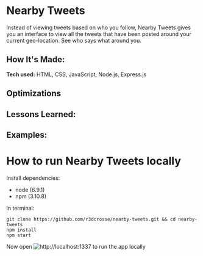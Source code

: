 # Nearby Tweets
Instead of viewing tweets based on who you follow, Nearby Tweets gives you an interface to view all the tweets that have been posted around your current geo-location. See who says what around you.

## How It's Made:

**Tech used:** HTML, CSS, JavaScript, Node.js, Express.js

## Optimizations

## Lessons Learned:

## Examples:

# How to run Nearby Tweets locally
Install dependencies:
- node (6.9.1)
- npm (3.10.8)

In terminal:
```
git clone https://github.com/r3dcrosse/nearby-tweets.git && cd nearby-tweets
npm install
npm start
```
Now open ![http://localhost:1337](http://localhost:1337) to run the app locally

